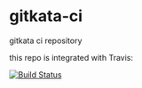 gitkata-ci
==========

gitkata ci repository

this repo is integrated with Travis:

[![Build Status](https://travis-ci.org/7Silvan/gitkata-ci.png?branch=master)](https://travis-ci.org/7Silvan/gitkata-ci)
